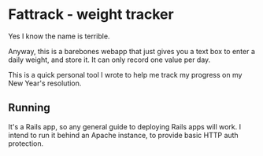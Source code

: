 # Fattrack - weight tracker

Yes I know the name is terrible.

Anyway, this is a barebones webapp that just gives you a text box to enter a
daily weight, and store it. It can only record one value per day.

This is a quick personal tool I wrote to help me track my progress on my New
Year's resolution.

## Running

It's a Rails app, so any general guide to deploying Rails apps will work.  I
intend to run it behind an Apache instance, to provide basic HTTP auth
protection.
